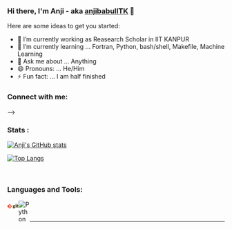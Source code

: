 ### Hi there, I'm  Anji - aka [anjibabuIITK](https://github.com/anjibabuIITK) 👋

Here are some ideas to get you started:

- 🔭 I’m currently working as Reasearch Scholar in IIT KANPUR
- 🌱 I’m currently learning ... Fortran, Python, bash/shell, Makefile, Machine Learning
- 💬 Ask me about ... Anything
- 😄 Pronouns: ... He/Him
- ⚡ Fun fact: ... I am half finished

### Connect with me:
<!--
[<img align="left" alt="anjibabuIITK | Github" width="22px" src="https://cdn.jsdelivr.net/npm/simple-icons@v3/icons/github.svg" />](https://github.com/anjibabuIITK)
[<img align="left" alt="anjibabuIITK | Twitter" width="22px" src="https://cdn.jsdelivr.net/npm/simple-icons@v3/icons/twitter.svg" />](https://twitter.com/anjibabu480)
<!--[<img align="left" alt="anjibabuIITK | LinkedIn" width="22px" src="https://cdn.jsdelivr.net/npm/simple-icons@v3/icons/linkedin.svg" />](https://www.linkedin.com/in/rahul-verma-6a8089121)-->
<!--[<img align="left" alt="anjibabuIITK | Instagram" width="22px" src="https://cdn.jsdelivr.net/npm/simple-icons@v3/icons/instagram.svg" />](https://instagram.com/_rahul_umrao)-->
-->
<br />

### Stats :
[![Anji's GitHub stats](https://github-readme-stats.vercel.app/api?username=anjibabuIITK&show_icons=true&theme=merko)](https://github.com/anjibabuIITK/github-readme-stats)

[![Top Langs](https://github-readme-stats.vercel.app/api/top-langs/?username=anjibabuIITK&hide=javascript,html,Roff,css,Cmake&layout=compact&theme=radical)](https://github.com/anjibabuIITK/github-readme-stats)

<br />

### Languages and Tools:
[<img align="left" alt="Git" width="26px" src="https://raw.githubusercontent.com/github/explore/80688e429a7d4ef2fca1e82350fe8e3517d3494d/topics/git/git.png" />](webdevplaylist)
[<img align="left" alt="Python" width="26px" src="https://upload.wikimedia.org/wikipedia/commons/c/c3/Python-logo-notext.svg"/>](webdevplaylist)



<br />
<br />

----
